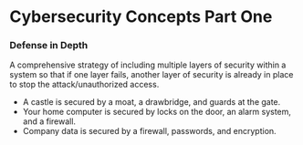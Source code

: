 # Cybersecurity Concepts Part One

### Defense in Depth
A comprehensive strategy of including multiple layers of security
within a system so that if one layer fails, another layer of security is already in place to
stop the attack/unauthorized access.
 * A castle is secured by a moat, a drawbridge, and guards at the gate.
 * Your home computer is secured by locks on the door, an alarm system, and a
    firewall.
 * Company data is secured by a firewall, passwords, and encryption.
